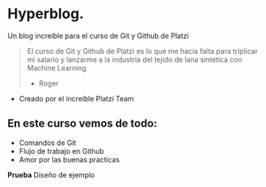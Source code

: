 # Hyperblog. 
Un blog increible para el curso de Git y Github de Platzi
>El curso de Git y Github de Platzi es lo que me hacia falta para triplicar mi salario y lanzarme a la industria del tejido de lana sintetica con Machine 
Learning
>- Roger
* Creado por el increible Platzi Team

## En este curso vemos de todo:
* Comandos de Git
* Flujo de trabajo en Github
* Amor por las buenas practicas

**Prueba** Diseño de ejemplo